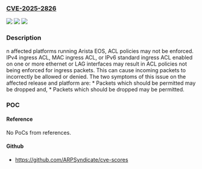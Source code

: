 ### [CVE-2025-2826](https://cve.mitre.org/cgi-bin/cvename.cgi?name=CVE-2025-2826)
![](https://img.shields.io/static/v1?label=Product&message=EOS&color=blue)
![](https://img.shields.io/static/v1?label=Version&message=%3D%204.33.2F%20&color=brighgreen)
![](https://img.shields.io/static/v1?label=Vulnerability&message=CWE-1284%20Improper%20Validation%20of%20Specified%20Quantity%20in%20Input&color=brighgreen)

### Description

n affected platforms running Arista EOS, ACL policies may not be enforced. IPv4 ingress ACL, MAC ingress ACL, or IPv6 standard ingress ACL enabled on one or more ethernet or LAG interfaces may result in ACL policies not being enforced for ingress packets. This can cause incoming packets to incorrectly be allowed or denied. The two symptoms of this issue on the affected release and platform are:  *  Packets which should be permitted may be dropped and,  *  Packets which should be dropped may be permitted.

### POC

#### Reference
No PoCs from references.

#### Github
- https://github.com/ARPSyndicate/cve-scores

